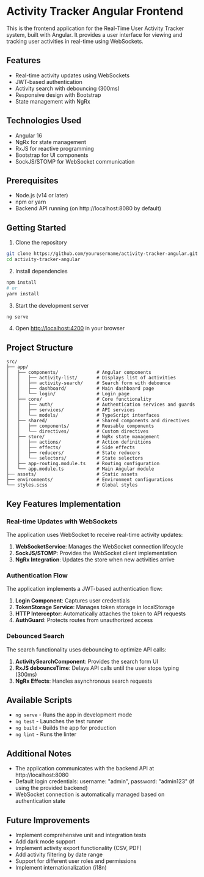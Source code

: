 # Activity Tracker Angular Frontend

This is the frontend application for the Real-Time User Activity Tracker system, built with Angular. It provides a user interface for viewing and tracking user activities in real-time using WebSockets.

## Features

- Real-time activity updates using WebSockets
- JWT-based authentication
- Activity search with debouncing (300ms)
- Responsive design with Bootstrap
- State management with NgRx

## Technologies Used

- Angular 16
- NgRx for state management
- RxJS for reactive programming
- Bootstrap for UI components
- SockJS/STOMP for WebSocket communication

## Prerequisites

- Node.js (v14 or later)
- npm or yarn
- Backend API running (on http://localhost:8080 by default)

## Getting Started

1. Clone the repository
```bash
git clone https://github.com/yourusername/activity-tracker-angular.git
cd activity-tracker-angular
```

2. Install dependencies
```bash
npm install
# or
yarn install
```

3. Start the development server
```bash
ng serve
```

4. Open [http://localhost:4200](http://localhost:4200) in your browser

## Project Structure

```
src/
├── app/
│   ├── components/              # Angular components
│   │   ├── activity-list/       # Displays list of activities
│   │   ├── activity-search/     # Search form with debounce
│   │   ├── dashboard/           # Main dashboard page
│   │   └── login/               # Login page
│   ├── core/                    # Core functionality
│   │   ├── auth/                # Authentication services and guards
│   │   ├── services/            # API services
│   │   └── models/              # TypeScript interfaces
│   ├── shared/                  # Shared components and directives
│   │   ├── components/          # Reusable components
│   │   └── directives/          # Custom directives
│   ├── store/                   # NgRx state management
│   │   ├── actions/             # Action definitions
│   │   ├── effects/             # Side effects
│   │   ├── reducers/            # State reducers
│   │   └── selectors/           # State selectors
│   ├── app-routing.module.ts    # Routing configuration
│   └── app.module.ts            # Main Angular module
├── assets/                      # Static assets
├── environments/                # Environment configurations
└── styles.scss                  # Global styles
```

## Key Features Implementation

### Real-time Updates with WebSockets

The application uses WebSocket to receive real-time activity updates:

1. **WebSocketService**: Manages the WebSocket connection lifecycle
2. **SockJS/STOMP**: Provides the WebSocket client implementation
3. **NgRx Integration**: Updates the store when new activities arrive

### Authentication Flow

The application implements a JWT-based authentication flow:

1. **Login Component**: Captures user credentials
2. **TokenStorage Service**: Manages token storage in localStorage
3. **HTTP Interceptor**: Automatically attaches the token to API requests
4. **AuthGuard**: Protects routes from unauthorized access

### Debounced Search

The search functionality uses debouncing to optimize API calls:

1. **ActivitySearchComponent**: Provides the search form UI
2. **RxJS debounceTime**: Delays API calls until the user stops typing (300ms)
3. **NgRx Effects**: Handles asynchronous search requests

## Available Scripts

- `ng serve` - Runs the app in development mode
- `ng test` - Launches the test runner
- `ng build` - Builds the app for production
- `ng lint` - Runs the linter

## Additional Notes

- The application communicates with the backend API at http://localhost:8080 
- Default login credentials: username: "admin", password: "admin123" (if using the provided backend)
- WebSocket connection is automatically managed based on authentication state

## Future Improvements

- Implement comprehensive unit and integration tests
- Add dark mode support
- Implement activity export functionality (CSV, PDF)
- Add activity filtering by date range
- Support for different user roles and permissions
- Implement internationalization (i18n)